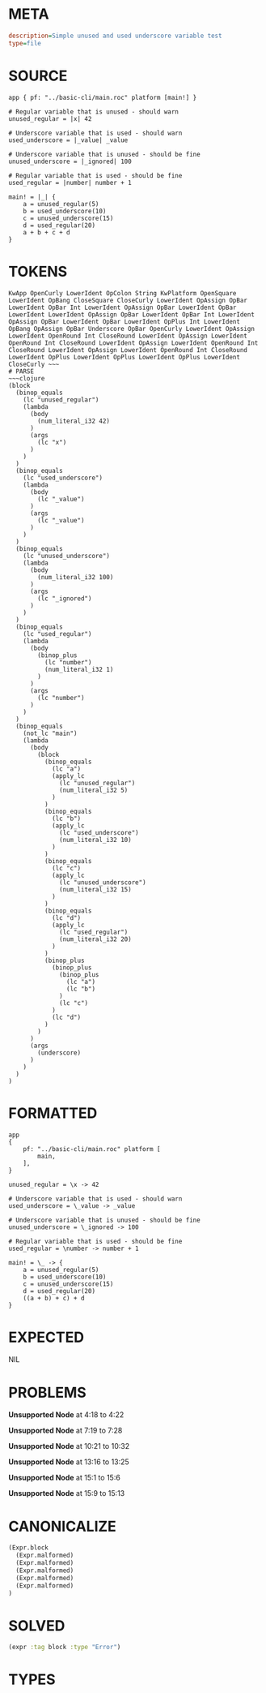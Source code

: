 # META
~~~ini
description=Simple unused and used underscore variable test
type=file
~~~
# SOURCE
~~~roc
app { pf: "../basic-cli/main.roc" platform [main!] }

# Regular variable that is unused - should warn
unused_regular = |x| 42

# Underscore variable that is used - should warn
used_underscore = |_value| _value

# Underscore variable that is unused - should be fine
unused_underscore = |_ignored| 100

# Regular variable that is used - should be fine
used_regular = |number| number + 1

main! = |_| {
    a = unused_regular(5)
    b = used_underscore(10)
    c = unused_underscore(15)
    d = used_regular(20)
    a + b + c + d
}
~~~
# TOKENS
~~~text
KwApp OpenCurly LowerIdent OpColon String KwPlatform OpenSquare LowerIdent OpBang CloseSquare CloseCurly LowerIdent OpAssign OpBar LowerIdent OpBar Int LowerIdent OpAssign OpBar LowerIdent OpBar LowerIdent LowerIdent OpAssign OpBar LowerIdent OpBar Int LowerIdent OpAssign OpBar LowerIdent OpBar LowerIdent OpPlus Int LowerIdent OpBang OpAssign OpBar Underscore OpBar OpenCurly LowerIdent OpAssign LowerIdent OpenRound Int CloseRound LowerIdent OpAssign LowerIdent OpenRound Int CloseRound LowerIdent OpAssign LowerIdent OpenRound Int CloseRound LowerIdent OpAssign LowerIdent OpenRound Int CloseRound LowerIdent OpPlus LowerIdent OpPlus LowerIdent OpPlus LowerIdent CloseCurly ~~~
# PARSE
~~~clojure
(block
  (binop_equals
    (lc "unused_regular")
    (lambda
      (body
        (num_literal_i32 42)
      )
      (args
        (lc "x")
      )
    )
  )
  (binop_equals
    (lc "used_underscore")
    (lambda
      (body
        (lc "_value")
      )
      (args
        (lc "_value")
      )
    )
  )
  (binop_equals
    (lc "unused_underscore")
    (lambda
      (body
        (num_literal_i32 100)
      )
      (args
        (lc "_ignored")
      )
    )
  )
  (binop_equals
    (lc "used_regular")
    (lambda
      (body
        (binop_plus
          (lc "number")
          (num_literal_i32 1)
        )
      )
      (args
        (lc "number")
      )
    )
  )
  (binop_equals
    (not_lc "main")
    (lambda
      (body
        (block
          (binop_equals
            (lc "a")
            (apply_lc
              (lc "unused_regular")
              (num_literal_i32 5)
            )
          )
          (binop_equals
            (lc "b")
            (apply_lc
              (lc "used_underscore")
              (num_literal_i32 10)
            )
          )
          (binop_equals
            (lc "c")
            (apply_lc
              (lc "unused_underscore")
              (num_literal_i32 15)
            )
          )
          (binop_equals
            (lc "d")
            (apply_lc
              (lc "used_regular")
              (num_literal_i32 20)
            )
          )
          (binop_plus
            (binop_plus
              (binop_plus
                (lc "a")
                (lc "b")
              )
              (lc "c")
            )
            (lc "d")
          )
        )
      )
      (args
        (underscore)
      )
    )
  )
)
~~~
# FORMATTED
~~~roc
app
{
	pf: "../basic-cli/main.roc" platform [
		main,
	],
}

unused_regular = \x -> 42

# Underscore variable that is used - should warn
used_underscore = \_value -> _value

# Underscore variable that is unused - should be fine
unused_underscore = \_ignored -> 100

# Regular variable that is used - should be fine
used_regular = \number -> number + 1

main! = \_ -> {
	a = unused_regular(5)
	b = used_underscore(10)
	c = unused_underscore(15)
	d = used_regular(20)
	((a + b) + c) + d
}
~~~
# EXPECTED
NIL
# PROBLEMS
**Unsupported Node**
at 4:18 to 4:22

**Unsupported Node**
at 7:19 to 7:28

**Unsupported Node**
at 10:21 to 10:32

**Unsupported Node**
at 13:16 to 13:25

**Unsupported Node**
at 15:1 to 15:6

**Unsupported Node**
at 15:9 to 15:13

# CANONICALIZE
~~~clojure
(Expr.block
  (Expr.malformed)
  (Expr.malformed)
  (Expr.malformed)
  (Expr.malformed)
  (Expr.malformed)
)
~~~
# SOLVED
~~~clojure
(expr :tag block :type "Error")
~~~
# TYPES
~~~roc
~~~
